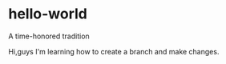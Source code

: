 # hello-world
A time-honored tradition

Hi,guys
I'm learning how to create a branch and make changes.
